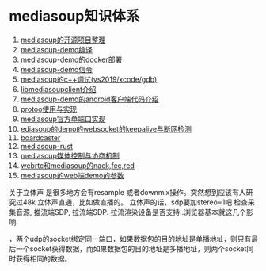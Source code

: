 # mediasoup知识体系

1. [mediasoup的开源项目整理](01-mediasoup-opensource.md)
1. [mediasoup-demo编译](mediasoup_build.md)
2. [mediasoup-demo的docker部署](mediasoup_docker.md)
3. [mediasoup-demo信令](mediasoup_demo_signalling.md)
4. [mediasoup的c++调试(vs2019/xcode/gdb)](mediasoup_cpp_debug.md)
5. [libmediasoupclient介绍](libmediasoupclient_intro.md)
6. [mediasoup-demo的android客户端代码介绍](mediasoup_demo_android_client.md)
7. [protoo使用与实现](protoo.md)
8. [mediasoup官方单端口实现](mediasoup_singleport.md)
9. [ediasoup的demo的websocket的keepalive与断网检测](mediasoup_websocket_pingpong.md)
10. [boardcaster](boardcaster.md)
11. [mediasoup-rust](mediasoup-rust.md)
12. [mediasoup媒体控制与协商机制](11-webrtc-parameters.md)
13. [webrtc和mediasoup的nack,fec,red](12-nack-fec-red.md)
13. [mediasoup的web端demo的参数](13-mediasoup的web端demo的参数.md)



关于立体声
是很多地方会有resample 或者downmix操作。突然想到应该有人研究过48k 立体声直通，比如做直播的。
立体声的话，sdp要加stereo=1吧
检查采集音源, 推流端SDP, 拉流端SDP. 拉流渲染设备是否支持..浏览器基本就这几个影响.

，两个udp的socket绑定同一端口，如果数据包的目的地址是单播地址，则只有最后一个socket获得数据，而如果数据包的目的地址是多播地址，则两个socket同时获得相同的数据。